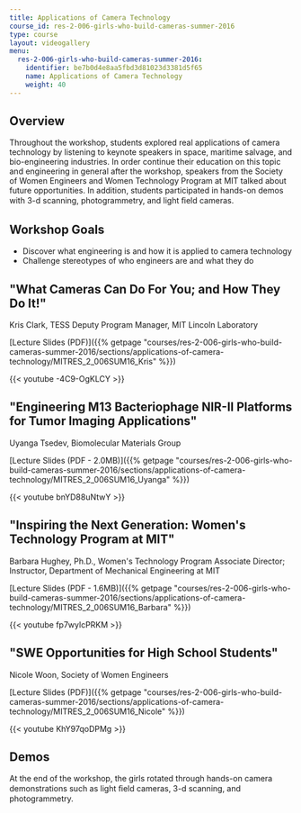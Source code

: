 ```yaml
---
title: Applications of Camera Technology
course_id: res-2-006-girls-who-build-cameras-summer-2016
type: course
layout: videogallery
menu:
  res-2-006-girls-who-build-cameras-summer-2016:
    identifier: be7b0d4e8aa5fbd3d81023d3381d5f65
    name: Applications of Camera Technology
    weight: 40
---
```

Overview
--------

Throughout the workshop, students explored real applications of camera technology by listening to keynote speakers in space, maritime salvage, and bio-engineering industries. In order continue their education on this topic and engineering in general after the workshop, speakers from the Society of Women Engineers and Women Technology Program at MIT talked about future opportunities. In addition, students participated in hands-on demos with 3-d scanning, photogrammetry, and light ﬁeld cameras.

Workshop Goals
--------------

*   Discover what engineering is and how it is applied to camera technology
*   Challenge stereotypes of who engineers are and what they do

"What Cameras Can Do For You; and How They Do It!"
--------------------------------------------------

Kris Clark, TESS Deputy Program Manager, MIT Lincoln Laboratory

[Lecture Slides (PDF)]({{% getpage "courses/res-2-006-girls-who-build-cameras-summer-2016/sections/applications-of-camera-technology/MITRES_2_006SUM16_Kris" %}})

{{< youtube -4C9-OgKLCY >}}

"Engineering M13 Bacteriophage NIR-II Platforms for Tumor Imaging Applications"
-------------------------------------------------------------------------------

Uyanga Tsedev, Biomolecular Materials Group

[Lecture Slides (PDF - 2.0MB)]({{% getpage "courses/res-2-006-girls-who-build-cameras-summer-2016/sections/applications-of-camera-technology/MITRES_2_006SUM16_Uyanga" %}})

{{< youtube bnYD88uNtwY >}}

"Inspiring the Next Generation: Women's Technology Program at MIT"
------------------------------------------------------------------

Barbara Hughey, Ph.D., Women's Technology Program Associate Director; Instructor, Department of Mechanical Engineering at MIT

[Lecture Slides (PDF - 1.6MB)]({{% getpage "courses/res-2-006-girls-who-build-cameras-summer-2016/sections/applications-of-camera-technology/MITRES_2_006SUM16_Barbara" %}})

{{< youtube fp7wylcPRKM >}}

"SWE Opportunities for High School Students"
--------------------------------------------

Nicole Woon, Society of Women Engineers

[Lecture Slides (PDF)]({{% getpage "courses/res-2-006-girls-who-build-cameras-summer-2016/sections/applications-of-camera-technology/MITRES_2_006SUM16_Nicole" %}})

{{< youtube KhY97qoDPMg >}}

Demos
-----

At the end of the workshop, the girls rotated through hands-on camera demonstrations such as light ﬁeld cameras, 3-d scanning, and photogrammetry.